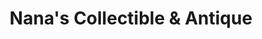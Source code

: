 ---
title: "Nana's Collectible & Antique"
url: /hobbs/nanas-collectible-and-antique/
shop: antiques
---